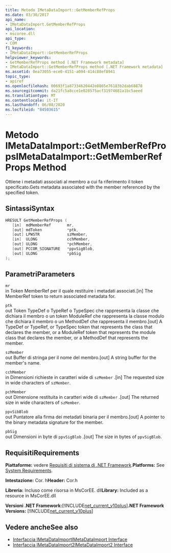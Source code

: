 ```yaml
---
title: Metodo IMetaDataImport::GetMemberRefProps
ms.date: 03/30/2017
api_name:
- IMetaDataImport.GetMemberRefProps
api_location:
- mscoree.dll
api_type:
- COM
f1_keywords:
- IMetaDataImport::GetMemberRefProps
helpviewer_keywords:
- GetMemberRefProps method [.NET Framework metadata]
- IMetaDataImport::GetMemberRefProps method [.NET Framework metadata]
ms.assetid: 0ea73055-ece0-4151-a094-414c88ef8941
topic_type:
- apiref
ms.openlocfilehash: 00693f1a87334620442e8865e76183b2dab68878
ms.sourcegitcommit: da21fc5a8cce1e028575acf31974681a1bc5aeed
ms.translationtype: MT
ms.contentlocale: it-IT
ms.lasthandoff: 06/08/2020
ms.locfileid: "84503615"
---
```

# <a name="imetadataimportgetmemberrefprops-method"></a><span data-ttu-id="2d372-102">Metodo IMetaDataImport::GetMemberRefProps</span><span class="sxs-lookup"><span data-stu-id="2d372-102">IMetaDataImport::GetMemberRefProps Method</span></span>
<span data-ttu-id="2d372-103">Ottiene i metadati associati al membro a cui fa riferimento il token specificato.</span><span class="sxs-lookup"><span data-stu-id="2d372-103">Gets metadata associated with the member referenced by the specified token.</span></span>  
  
## <a name="syntax"></a><span data-ttu-id="2d372-104">Sintassi</span><span class="sxs-lookup"><span data-stu-id="2d372-104">Syntax</span></span>  
  
```cpp  
HRESULT GetMemberRefProps (  
   [in]  mdMemberRef       mr,
   [out] mdToken           *ptk,
   [out] LPWSTR            szMember,
   [in]  ULONG             cchMember,
   [out] ULONG             *pchMember,
   [out] PCCOR_SIGNATURE   *ppvSigBlob,
   [out] ULONG             *pbSig
);  
```  
  
## <a name="parameters"></a><span data-ttu-id="2d372-105">Parametri</span><span class="sxs-lookup"><span data-stu-id="2d372-105">Parameters</span></span>  
 `mr`  
 <span data-ttu-id="2d372-106">in Token MemberRef per il quale restituire i metadati associati.</span><span class="sxs-lookup"><span data-stu-id="2d372-106">[in] The MemberRef token to return associated metadata for.</span></span>  
  
 `ptk`  
 <span data-ttu-id="2d372-107">out Token TypeDef o TypeRef o TypeSpec che rappresenta la classe che dichiara il membro o un token ModuleRef che rappresenta la classe modulo che dichiara il membro o un MethodDef che rappresenta il membro.</span><span class="sxs-lookup"><span data-stu-id="2d372-107">[out] A TypeDef or TypeRef, or TypeSpec token that represents the class that declares the member, or a ModuleRef token that represents the module class that declares the member, or a MethodDef that represents the member.</span></span>  
  
 `szMember`  
 <span data-ttu-id="2d372-108">out Buffer di stringa per il nome del membro.</span><span class="sxs-lookup"><span data-stu-id="2d372-108">[out] A string buffer for the member's name.</span></span>  
  
 `cchMember`  
 <span data-ttu-id="2d372-109">in Dimensioni richieste in caratteri wide di `szMember` .</span><span class="sxs-lookup"><span data-stu-id="2d372-109">[in] The requested size in wide characters of `szMember`.</span></span>  
  
 `pchMember`  
 <span data-ttu-id="2d372-110">out Dimensione restituita in caratteri wide di `szMember` .</span><span class="sxs-lookup"><span data-stu-id="2d372-110">[out] The returned size in wide characters of `szMember`.</span></span>  
  
 `ppvSibBlob`  
 <span data-ttu-id="2d372-111">out Puntatore alla firma dei metadati binaria per il membro.</span><span class="sxs-lookup"><span data-stu-id="2d372-111">[out] A pointer to the binary metadata signature for the member.</span></span>  
  
 `pbSig`  
 <span data-ttu-id="2d372-112">out Dimensioni in byte di `ppvSigBlob` .</span><span class="sxs-lookup"><span data-stu-id="2d372-112">[out] The size in bytes of `ppvSigBlob`.</span></span>  
  
## <a name="requirements"></a><span data-ttu-id="2d372-113">Requisiti</span><span class="sxs-lookup"><span data-stu-id="2d372-113">Requirements</span></span>  
 <span data-ttu-id="2d372-114">**Piattaforme:** vedere [Requisiti di sistema di .NET Framework](../../get-started/system-requirements.md).</span><span class="sxs-lookup"><span data-stu-id="2d372-114">**Platforms:** See [System Requirements](../../get-started/system-requirements.md).</span></span>  
  
 <span data-ttu-id="2d372-115">**Intestazione:** Cor. h</span><span class="sxs-lookup"><span data-stu-id="2d372-115">**Header:** Cor.h</span></span>  
  
 <span data-ttu-id="2d372-116">**Libreria:** Incluso come risorsa in MsCorEE. dll</span><span class="sxs-lookup"><span data-stu-id="2d372-116">**Library:** Included as a resource in MsCorEE.dll</span></span>  
  
 <span data-ttu-id="2d372-117">**Versioni .NET Framework:**[!INCLUDE[net_current_v10plus](../../../../includes/net-current-v10plus-md.md)]</span><span class="sxs-lookup"><span data-stu-id="2d372-117">**.NET Framework Versions:** [!INCLUDE[net_current_v10plus](../../../../includes/net-current-v10plus-md.md)]</span></span>  
  
## <a name="see-also"></a><span data-ttu-id="2d372-118">Vedere anche</span><span class="sxs-lookup"><span data-stu-id="2d372-118">See also</span></span>

- [<span data-ttu-id="2d372-119">Interfaccia IMetaDataImport</span><span class="sxs-lookup"><span data-stu-id="2d372-119">IMetaDataImport Interface</span></span>](imetadataimport-interface.md)
- [<span data-ttu-id="2d372-120">Interfaccia IMetaDataImport2</span><span class="sxs-lookup"><span data-stu-id="2d372-120">IMetaDataImport2 Interface</span></span>](imetadataimport2-interface.md)
